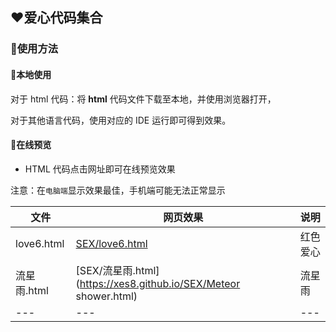## ❤️爱心代码集合

### 🤩使用方法

#### 💌本地使用

对于 html 代码：将 **html** 代码文件下载至本地，并使用浏览器打开，

对于其他语言代码，使用对应的 IDE 运行即可得到效果。

#### 💌在线预览

- HTML 代码点击网址即可在线预览效果

注意：在`电脑端`显示效果最佳，手机端可能无法正常显示

|   文件   |   网页效果   | 说明  |
| ---- | ---- |---- |
| love6.html | [SEX/love6.html](https://xes8.github.io/SEX/love6.html)| 红色爱心 |
| 流星雨.html | [SEX/流星雨.html](https://xes8.github.io/SEX/Meteor shower.html)| 流星雨 |
| --- | --- | --- |
